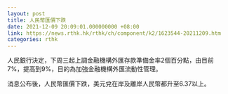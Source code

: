 ```yaml
---
layout: post
title: 人民幣匯價下跌
date: 2021-12-09 20:09:01.000000000 +08:00
link: https://news.rthk.hk/rthk/ch/component/k2/1623544-20211209.htm
categories: rthk
---
```


人民銀行決定，下周三起上調金融機構外匯存款準備金率2個百分點，由目前7%，提高到9%，目的為加強金融機構外匯流動性管理。

消息公布後，人民幣匯價下跌，美元兌在岸及離岸人民幣都升至6.37以上。

